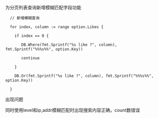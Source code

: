 
为分页列表查询新增模糊匹配字段功能

```
  // 新增模糊查询

  for index, column := range option.Likes {

    if index == 0 {

       DB.Where(fmt.Sprintf("%s like ?", column), fmt.Sprintf("%%%s%%", option.Key))

       continue

    }

    DB.Or(fmt.Sprintf("%s like ?", column), fmt.Sprintf("%%%s%%", option.Key))

  }
```

出现问题

同时使用level和ip,addr模糊匹配时出现搜索内容正确，count数错误